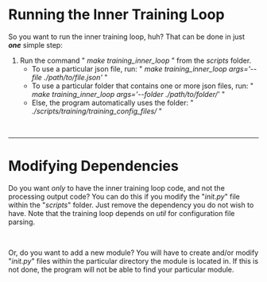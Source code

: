 # Running the Inner Training Loop

So you want to run the inner training loop, huh? That can be done in just ***one*** simple step:
1. Run the command " *make training_inner_loop* " from the *scripts* folder.
   * To use a particular json file, run: " *make training_inner_loop args='--file ./path/to/file.json'* "
   * To use a particular folder that contains one or more json files, run: " *make training_inner_loop args='--folder ./path/to/folder/'* "
   * Else, the program automatically uses the folder: " *./scripts/training/training_config_files/* "

<br> <hr>

# Modifying Dependencies

Do you want *only* to have the inner training loop code, and not the processing output code? 
You can do this if you modify the "*_init_.py*" file within the "*scripts*" folder. Just remove the dependency you do not wish to have. 
Note that the training loop depends on *util* for configuration file parsing.

<br>

Or, do you want to add a new module? You will have to create and/or modify "*_init_.py*" files within the particular directory the module is located in. 
If this is not done, the program will not be able to find your particular module.


